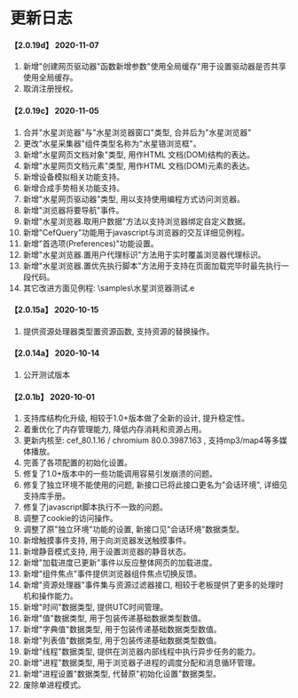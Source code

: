# 更新日志

#### 【2.0.19d】 2020-11-07
1. 新增"创建网页驱动器"函数新增参数"使用全局缓存"用于设置驱动器是否共享使用全局缓存。 
2. 取消注册授权。

#### 【2.0.19c】 2020-11-05

1. 合并"水星浏览器"与"水星浏览器窗口"类型, 合并后为"水星浏览器"
2. 更改"水星采集器"组件类型名称为"水星铬浏览框"。
3. 新增"水星网页文档对象"类型, 用作HTML 文档(DOM)结构的表达。
4. 新增"水星网页文档元素"类型, 用作HTML 文档(DOM)元素的表达。
5. 新增设备模拟相关功能支持。
6. 新增合成手势相关功能支持。
7. 新增"水星网页驱动器"类型, 用以支持使用编程方式访问浏览器。
8. 新增"浏览器将要导航"事件。
9. 新增"水星浏览器.取用户数据"方法以支持浏览器绑定自定义数据。
10. 新增"CefQuery"功能用于javascript与浏览器的交互详细见例程。
11. 新增"首选项(Preferences)"功能设置。
12. 新增"水星浏览器.置用户代理标识"方法用于实时覆盖浏览器代理标识。
13. 新增"水星浏览器.置优先执行脚本"方法用于支持在页面加载完毕时最先执行一段代码。
14. 其它改进方面见例程: \samples\水星浏览器测试.e

#### 【2.0.15a】 2020-10-15

1. 提供资源处理器类型置资源函数, 支持资源的替换操作。

#### 【2.0.14a】 2020-10-14

1. 公开测试版本

#### 【2.0.1b】 2020-10-01

1. 支持库结构化升级, 相较于1.0+版本做了全新的设计, 提升稳定性。
2. 着重优化了内存管理能力, 降低内存消耗和资源占用。
3. 更新内核至: cef_80.1.16 / chromium 80.0.3987.163 , 支持mp3/map4等多媒体播放。
4. 完善了各项配置的初始化设置。
5. 修复了1.0+版本中的一些功能调用容易引发崩溃的问题。
6. 修复了独立环境不能使用的问题, 新接口已将此接口更名为"会话环境", 详细见支持库手册。
7. 修复了javascript脚本执行不一致的问题。
10. 调整了cookie的访问操作。
11. 调整了原"独立环境"功能的设置, 新接口见"会话环境"数据类型。
12. 新增触摸事件支持, 用于向浏览器发送触摸事件。
13. 新增静音模式支持, 用于设置浏览器的静音状态。
14. 新增"加载进度已更新"事件以反应整体网页的加载进度。
15. 新增"组件焦点"事件提供浏览器组件焦点切换反馈。
16. 新增"资源处理器"事件集与资源过滤器接口, 相较于老板提供了更多的处理时机和操作能力。
17. 新增"时间"数据类型, 提供UTC时间管理。
18. 新增"值"数据类型, 用于包装传递基础数据类型数值。
19. 新增"字典值"数据类型, 用于包装传递基础数据类型数值。
20. 新增"列表值"数据类型, 用于包装传递基础数据类型数值。
21. 新增"线程"数据类型, 提供在浏览器内部线程中执行异步任务的能力。
22. 新增"进程"数据类型, 用于浏览器子进程的调度分配和消息循环管理。
23. 新增"进程设置"数据类型, 代替原"初始化设置"数据类型。
24. 废除单进程模式。